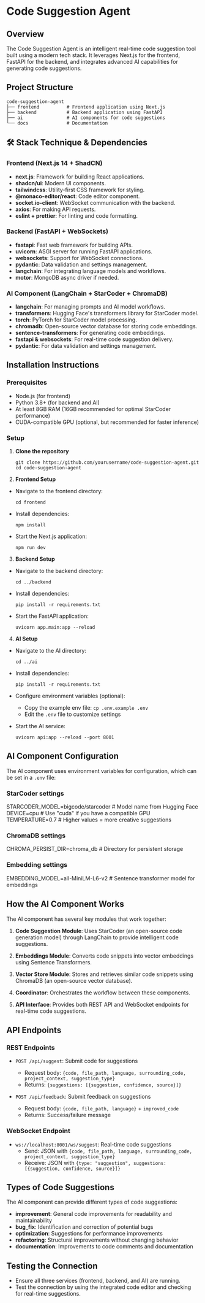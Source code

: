 # Code Suggestion Agent

## Overview
The Code Suggestion Agent is an intelligent real-time code suggestion tool built using a modern tech stack. It leverages Next.js for the frontend, FastAPI for the backend, and integrates advanced AI capabilities for generating code suggestions.

## Project Structure
```
code-suggestion-agent
├── frontend          # Frontend application using Next.js
├── backend           # Backend application using FastAPI
├── ai                # AI components for code suggestions
└── docs              # Documentation
```


## 🛠 Stack Technique & Dependencies

### Frontend (Next.js 14 + ShadCN)
- **next.js**: Framework for building React applications.
- **shadcn/ui**: Modern UI components.
- **tailwindcss**: Utility-first CSS framework for styling.
- **@monaco-editor/react**: Code editor component.
- **socket.io-client**: WebSocket communication with the backend.
- **axios**: For making API requests.
- **eslint + prettier**: For linting and code formatting.

### Backend (FastAPI + WebSockets)
- **fastapi**: Fast web framework for building APIs.
- **uvicorn**: ASGI server for running FastAPI applications.
- **websockets**: Support for WebSocket connections.
- **pydantic**: Data validation and settings management.
- **langchain**: For integrating language models and workflows.
- **motor**: MongoDB async driver if needed.

### AI Component (LangChain + StarCoder + ChromaDB)
- **langchain**: For managing prompts and AI model workflows.
- **transformers**: Hugging Face's transformers library for StarCoder model.
- **torch**: PyTorch for StarCoder model processing.
- **chromadb**: Open-source vector database for storing code embeddings.
- **sentence-transformers**: For generating code embeddings.
- **fastapi & websockets**: For real-time code suggestion delivery.
- **pydantic**: For data validation and settings management.

## Installation Instructions

### Prerequisites
- Node.js (for frontend)
- Python 3.8+ (for backend and AI)
- At least 8GB RAM (16GB recommended for optimal StarCoder performance)
- CUDA-compatible GPU (optional, but recommended for faster inference)

### Setup

1. **Clone the repository**
   ```
   git clone https://github.com/yourusername/code-suggestion-agent.git
   cd code-suggestion-agent
   ```


2. **Frontend Setup**
- Navigate to the frontend directory:
  ```
  cd frontend
  ```
- Install dependencies:
  ```
  npm install
  ```
- Start the Next.js application:
  ```
  npm run dev
  ```

3. **Backend Setup**
- Navigate to the backend directory:
  ```
  cd ../backend
  ```
- Install dependencies:
  ```
  pip install -r requirements.txt
  ```
- Start the FastAPI application:
  ```
  uvicorn app.main:app --reload
  ```

4. **AI Setup**
- Navigate to the AI directory:
  ```
  cd ../ai
  ```
- Install dependencies:
  ```
  pip install -r requirements.txt
  ```
- Configure environment variables (optional):
  - Copy the example env file: `cp .env.example .env`
  - Edit the `.env` file to customize settings

- Start the AI service:
  ```
  uvicorn api:app --reload --port 8001
  ```

## AI Component Configuration

The AI component uses environment variables for configuration, which can be set in a `.env` file:

### StarCoder settings
STARCODER_MODEL=bigcode/starcoder # Model name from Hugging Face DEVICE=cpu # Use "cuda" if you have a compatible GPU TEMPERATURE=0.7 # Higher values = more creative suggestions

### ChromaDB settings
CHROMA_PERSIST_DIR=chroma_db # Directory for persistent storage

### Embedding settings
EMBEDDING_MODEL=all-MiniLM-L6-v2 # Sentence transformer model for embeddings

## How the AI Component Works

The AI component has several key modules that work together:

1. **Code Suggestion Module**: Uses StarCoder (an open-source code generation model) through LangChain to provide intelligent code suggestions.

2. **Embeddings Module**: Converts code snippets into vector embeddings using Sentence Transformers.

3. **Vector Store Module**: Stores and retrieves similar code snippets using ChromaDB (an open-source vector database).

4. **Coordinator**: Orchestrates the workflow between these components.

5. **API Interface**: Provides both REST API and WebSocket endpoints for real-time code suggestions.

## API Endpoints

### REST Endpoints

- `POST /api/suggest`: Submit code for suggestions
  - Request body: `{code, file_path, language, surrounding_code, project_context, suggestion_type}`
  - Returns: `{suggestions: [{suggestion, confidence, source}]}`

- `POST /api/feedback`: Submit feedback on suggestions
  - Request body: `{code, file_path, language}` + `improved_code`
  - Returns: Success/failure message

### WebSocket Endpoint

- `ws://localhost:8001/ws/suggest`: Real-time code suggestions
  - Send: JSON with `{code, file_path, language, surrounding_code, project_context, suggestion_type}`
  - Receive: JSON with `{type: "suggestion", suggestions: [{suggestion, confidence, source}]}`

## Types of Code Suggestions

The AI component can provide different types of code suggestions:

- **improvement**: General code improvements for readability and maintainability
- **bug_fix**: Identification and correction of potential bugs
- **optimization**: Suggestions for performance improvements
- **refactoring**: Structural improvements without changing behavior
- **documentation**: Improvements to code comments and documentation

## Testing the Connection
- Ensure all three services (frontend, backend, and AI) are running.
- Test the connection by using the integrated code editor and checking for real-time suggestions.